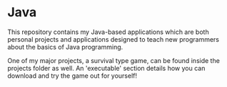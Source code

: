 # Java

This repository contains my Java-based applications which are both personal projects and applications designed to teach new programmers about the basics of Java programming.

One of my major projects, a survival type game, can be found inside the projects folder as well. An 'executable' section details how you can download and try the game out for yourself!
